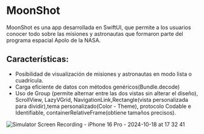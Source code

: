 # MoonShot
MoonShot es una app desarrollada en SwiftUI, que permite a los usuarios conocer todo sobre las misiones y astronautas que formaron parte del programa espacial Apolo de la NASA.

## Características:
- Posibilidad de visualización de misiones y astronautas en modo lista o cuadrícula.
- Carga eficiente de datos con métodos  genéricos(Bundle.decode)
- Uso de Group (permite alternar entre las dos vistas sin alterar el diseño), ScrollView, LazyVGrid, NavigationLink,Rectangle(vista personalizada para dividir),tema personalizado(Color - Theme), protocolo Codable e Identifiable, containerRelativeFrame(obtiene tamaños precisos).
  
![Simulator Screen Recording - iPhone 16 Pro - 2024-10-18 at 17 32 41](https://github.com/user-attachments/assets/4388b51a-6551-4e91-9c8f-1363aabd21e0) 

